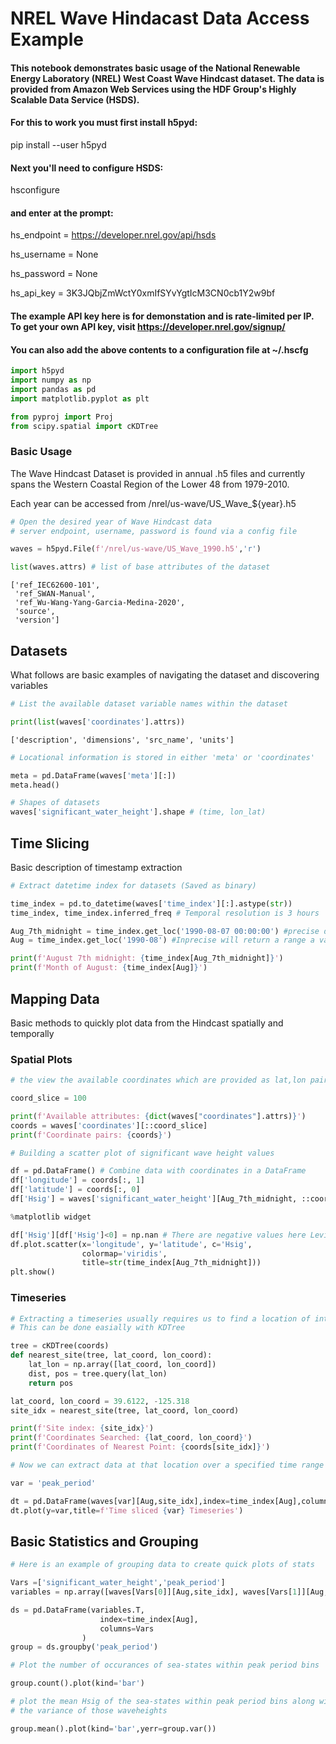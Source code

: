 # NREL Wave Hindacast Data Access Example

#### This notebook demonstrates basic usage of the National Renewable Energy Laboratory (NREL) West Coast Wave Hindcast dataset. The data is provided from Amazon Web Services using the HDF Group's Highly Scalable Data Service (HSDS).

#### For this to work you must first install h5pyd:

pip install --user h5pyd

#### Next you'll need to configure HSDS:

hsconfigure

#### and enter at the prompt:

hs_endpoint = https://developer.nrel.gov/api/hsds

hs_username = None

hs_password = None

hs_api_key = 3K3JQbjZmWctY0xmIfSYvYgtIcM3CN0cb1Y2w9bf

#### The example API key here is for demonstation and is rate-limited per IP. To get your own API key, visit https://developer.nrel.gov/signup/

#### You can also add the above contents to a configuration file at ~/.hscfg



```python
import h5pyd
import numpy as np
import pandas as pd
import matplotlib.pyplot as plt

from pyproj import Proj
from scipy.spatial import cKDTree
```

### Basic Usage

The Wave Hindcast Dataset is provided in annual .h5 files and currently spans the Western Coastal Region of the Lower 48 from 1979-2010.

Each year can be accessed from /nrel/us-wave/US_Wave_${year}.h5


```python
# Open the desired year of Wave Hindcast data
# server endpoint, username, password is found via a config file

waves = h5pyd.File(f'/nrel/us-wave/US_Wave_1990.h5','r')
```


```python
list(waves.attrs) # list of base attributes of the dataset
```




    ['ref_IEC62600-101',
     'ref_SWAN-Manual',
     'ref_Wu-Wang-Yang-Garcia-Medina-2020',
     'source',
     'version']



## Datasets

What follows are basic examples of navigating the dataset and discovering variables



```python
# List the available dataset variable names within the dataset

print(list(waves['coordinates'].attrs))
```

    ['description', 'dimensions', 'src_name', 'units']



```python
# Locational information is stored in either 'meta' or 'coordinates'

meta = pd.DataFrame(waves['meta'][:])
meta.head()
```


```python
# Shapes of datasets
waves['significant_water_height'].shape # (time, lon_lat)
```

## Time Slicing

Basic description of timestamp extraction


```python
# Extract datetime index for datasets (Saved as binary)

time_index = pd.to_datetime(waves['time_index'][:].astype(str))
time_index, time_index.inferred_freq # Temporal resolution is 3 hours
```


```python
Aug_7th_midnight = time_index.get_loc('1990-08-07 00:00:00') #precise data returns single index
Aug = time_index.get_loc('1990-08') #Inprecise will return a range a values
```


```python
print(f'August 7th midnight: {time_index[Aug_7th_midnight]}')
print(f'Month of August: {time_index[Aug]}')
```

## Mapping Data

Basic methods to quickly plot data from the Hindcast spatially and temporally

### Spatial Plots


```python
# the view the available coordinates which are provided as lat,lon pairs

coord_slice = 100

print(f'Available attributes: {dict(waves["coordinates"].attrs)}')
coords = waves['coordinates'][::coord_slice]
print(f'Coordinate pairs: {coords}')
```


```python
# Building a scatter plot of significant wave height values

df = pd.DataFrame() # Combine data with coordinates in a DataFrame
df['longitude'] = coords[:, 1]
df['latitude'] = coords[:, 0]
df['Hsig'] = waves['significant_water_height'][Aug_7th_midnight, ::coord_slice] 
```


```python
%matplotlib widget

df['Hsig'][df['Hsig']<0] = np.nan # There are negative values here Levi
df.plot.scatter(x='longitude', y='latitude', c='Hsig',
                colormap='viridis',
                title=str(time_index[Aug_7th_midnight]))
plt.show()
```

### Timeseries


```python
# Extracting a timeseries usually requires us to find a location of interest.
# This can be done easially with KDTree

tree = cKDTree(coords)
def nearest_site(tree, lat_coord, lon_coord):
    lat_lon = np.array([lat_coord, lon_coord])
    dist, pos = tree.query(lat_lon)
    return pos

lat_coord, lon_coord = 39.6122, -125.318
site_idx = nearest_site(tree, lat_coord, lon_coord)

print(f'Site index: {site_idx}')
print(f'Coordinates Searched: {lat_coord, lon_coord}')
print(f'Coordinates of Nearest Point: {coords[site_idx]}')
```


```python
# Now we can extract data at that location over a specified time range

var = 'peak_period'

dt = pd.DataFrame(waves[var][Aug,site_idx],index=time_index[Aug],columns=[var])
dt.plot(y=var,title=f'Time sliced {var} Timeseries')
```

## Basic Statistics and Grouping


```python
# Here is an example of grouping data to create quick plots of stats

Vars =['significant_water_height','peak_period'] 
variables = np.array([waves[Vars[0]][Aug,site_idx], waves[Vars[1]][Aug,site_idx]])

ds = pd.DataFrame(variables.T,
                    index=time_index[Aug],
                    columns=Vars
                )
group = ds.groupby('peak_period')
```


```python
# Plot the number of occurances of sea-states within peak period bins

group.count().plot(kind='bar')
```


```python
# plot the mean Hsig of the sea-states within peak period bins along with
# the variance of those waveheights

group.mean().plot(kind='bar',yerr=group.var())
```


```python

```
